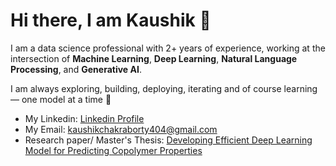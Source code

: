 # Hi there, I am Kaushik 👋

I am a data science professional with 2+ years of experience, working at the intersection of **Machine Learning**, **Deep Learning**, **Natural Language Processing**, and **Generative AI**.

I am always exploring, building, deploying, iterating and of course learning — one model at a time 🚀


- My Linkedin: [Linkedin Profile](https://www.linkedin.com/in/kaushik-chakraborty-11045b150/)
- My Email: kaushikchakraborty404@gmail.com
- Research paper/ Master's Thesis: [Developing Efficient Deep Learning Model for Predicting Copolymer Properties](https://pubs.rsc.org/en/content/articlelanding/2023/cp/d3cp03100d)
  

